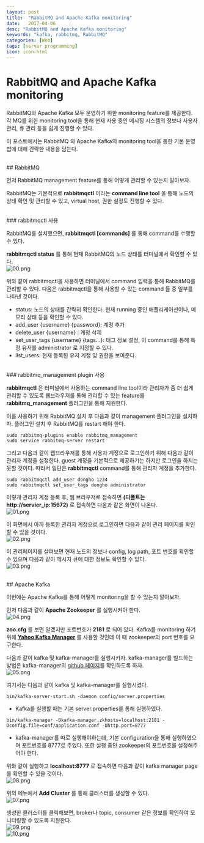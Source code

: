 ```yaml
---
layout: post
title:  "RabbitMQ and Apache Kafka monitoring"
date:   2017-04-06
desc: "RabbitMQ and Apache Kafka monitoring"
keywords: "kafka, rabbitmq, RabbitMQ"
categories: [Web]
tags: [server programming]
icon: icon-html
---
```


# RabbitMQ and Apache Kafka monitoring

RabbitMQ와 Apache Kafka 모두 운영하기 위한 monitoring feature를 제공한다.
각 MQ를 위한 monitoring tool을 통해 현재 사용 중인 메시징 시스템의 정보나 사용자 관리, 큐 관리 등을 쉽게 진행할 수 있다.

이 포스트에서는 RabbitMQ 와 Apache Kafka의 monitoring tool을 통한 기본 운영법에 대해 간략한 내용을 담는다.

<br>
## RabbitMQ

먼저 RabbitMQ management feature를 통해 어떻게 관리할 수 있는지 알아보자.

RabbitMQ는 기본적으로 **rabbitmqctl** 이라는 **command line tool** 을 통해 노드의 상태 확인 및 관리할 수 있고, virtual host, 권한 설정도 진행할 수 있다.

<br>
### rabbitmqctl 사용

RabbitMQ를 설치했으면, **rabbitmqctl [commands]** 를 통해 command를 수행할 수 있다.

**rabbitmqctl status** 를 통해 현재 RabbitMQ의 노드 상태를 터미널에서 확인할 수 있다.
<br>
![00.png](/static/assets/img/blog/web/2017-04-06-rabbitmq_kafka_monitoring/00.png)

위와 같이 rabbitmqctl을 사용하면 터미널에서 command 입력을 통해 RabbitMQ를 관리할 수 있다.
다음은 rabbitmqctl을 통해 사용할 수 있는 command 들 중 일부를 나타낸 것이다.

* status: 노드의 상태를 간략히 확인한다. 현재 running 중인 애플리케이션이나, 메모리 상태 등을 확인할 수 있다.
* add_user {username} {password}: 계정 추가
* delete_user {username} : 계정 삭제
* set_user_tags {username} {tags...}: 태그 정보 설정, 이 command를 통해 특정 유저를 administrator 로 지정할 수 있다.
* list_users: 현재 등록된 유저 계정 및 권한을 보여준다.

<br>
### rabbitmq_management plugin 사용

**rabbitmqctl** 은 터미널에서 사용하는 command line tool이라 관리자가 좀 더 쉽게 관리할 수 있도록 웹브라우저를 통해 관리할 수 있는 feature를 **rabbitmq_management** 플러그인을 통해 지원한다.

이를 사용하기 위해 RabbitMQ 설치 후 다음과 같이 management 플러그인을 설치하자. 플러그인 설치 후 RabbitMQ를 restart 해야 한다.
~~~
sudo rabbitmq-plugins enable rabbitmq_management
sudo service rabbitmq-server restart
~~~

그리고 다음과 같이 웹브라우저를 통해 사용자 계정으로 로그인하기 위해 다음과 같이 관리자 계정을 설정한다.
guest 계정을 기본적으로 제공하기는 하지만 로그인을 하지는 못할 것이다. 따라서 일단은 **rabbitmqctl** command를 통해 관리자 계정을 추가한다.
~~~
sudo rabbitmqctl add_user dongho 1234
sudo rabbitmqctl set_user_tags dongho administrator
~~~

이렇게 관리자 계정 등록 후, 웹 브라우저로 접속하면 **(디폴트는 http://servier_ip:15672)** 로 접속하면 다음과 같은 화면이 나온다.
<br>
![01.png](/static/assets/img/blog/web/2017-04-06-rabbitmq_kafka_monitoring/01.png)

이 화면에서 아까 등록한 관리자 계정으로 로그인하면 다음과 같이 관리 페이지를 확인할 수 있을 것이다.
<br>
![02.png](/static/assets/img/blog/web/2017-04-06-rabbitmq_kafka_monitoring/02.png)

이 관리페이지를 살펴보면 현재 노드의 정보나 config, log path, 포트 번호를 확인할 수 있으며 다음과 같이 메시지 큐에 대한 정보도 확인할 수 있다.
<br>
![03.png](/static/assets/img/blog/web/2017-04-06-rabbitmq_kafka_monitoring/03.png)

<br>
## Apache Kafka

이번에는 Apache Kafka를 통해 어떻게 monitoring을 할 수 있는지 알아보자.

먼저 다음과 같이 **Apache Zookeeper** 를 실행시켜야 한다.
<br>
![04.png](/static/assets/img/blog/web/2017-04-06-rabbitmq_kafka_monitoring/04.png)

**zoo.cfg** 를 보면 알겠지만 포트번호가 **2181** 로 되어 있다. Kafka를 monitoring 하기 위해 **[Yahoo Kafka Manager][kafka-manager]** 를 사용할 것인데 이 때 zookeeper의 port 번호를 요구한다.

다음과 같이 kafka 및 kafka-manager를 실행시키자. kafka-manager를 빌드하는 방법은 kafka-manager의 [github 페이지][kafka-manager]를 확인하도록 하자.
<br>
![05.png](/static/assets/img/blog/web/2017-04-06-rabbitmq_kafka_monitoring/05.png)

여기서는 다음과 같이 kafka 및 kafka-manager를 실행시켰다.
~~~
bin/kafka-server-start.sh -daemon config/server.properties
~~~
* Kafka를 실행할 때는 기본 server.properties를 통해 실행하였다.

~~~
bin/kafka-manager -Dkafka-manager.zkhosts=localhost:2181 -Dconfig.file=conf/application.conf -Dhttp.port=8777
~~~
* kafka-manager를 따로 실행해야하는데, 기본 configuration을 통해 실행하였으며 포트번호를 8777로 주었다. 또한 실행 중인 zookeeper의 포트번호를 설정해주어야 한다.

위와 같이 실행하고 **localhost:8777** 로 접속하면 다음과 같이 kafka manager page를 확인할 수 있을 것이다.
<br>
![08.png](/static/assets/img/blog/web/2017-04-06-rabbitmq_kafka_monitoring/08.png)

위의 메뉴에서 **Add Cluster** 를 통해 클러스터를 생성할 수 있다.
<br>
![07.png](/static/assets/img/blog/web/2017-04-06-rabbitmq_kafka_monitoring/07.png)

생성한 클러스터를 클릭해보면, broker나 topic, consumer 같은 정보를 확인하여 모니터링할 수 있도록 지원한다.
<br>
![09.png](/static/assets/img/blog/web/2017-04-06-rabbitmq_kafka_monitoring/09.png)
<br>
![10.png](/static/assets/img/blog/web/2017-04-06-rabbitmq_kafka_monitoring/10.png)


[kafka-manager]: https://github.com/yahoo/kafka-manager
